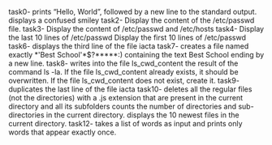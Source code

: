 task0-  prints “Hello, World”, followed by a new line to the standard output.
 displays a confused smiley
task2- Display the content of the /etc/passwd file.
task3- Display the content of /etc/passwd and /etc/hosts
task4- Display the last 10 lines of /etc/passwd
Display the first 10 lines of /etc/passwd
task6- displays the third line of the file iacta
task7- creates a file named exactly \*\'Best School\'\*$\?\*\*\*\*\*:) containing the text Best School ending by a new line.
task8- writes into the file ls_cwd_content the result of the command ls -la. If the file ls_cwd_content already exists, it should be overwritten. If the file ls_cwd_content does not exist, create it.
task9-  duplicates the last line of the file iacta
task10-  deletes all the regular files (not the directories) with a .js extension that are present in the current directory and all its subfolders
counts the number of directories and sub-directories in the current directory.
 displays the 10 newest files in the current directory.
task12- takes a list of words as input and prints only words that appear exactly once.
